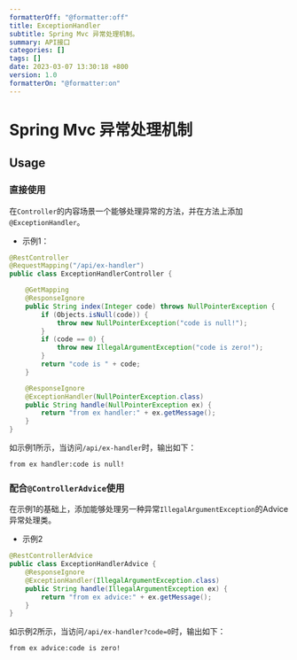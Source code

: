 ```yaml
---
formatterOff: "@formatter:off"
title: ExceptionHandler
subtitle: Spring Mvc 异常处理机制。
summary: API接口
categories: []
tags: []
date: 2023-03-07 13:30:18 +800
version: 1.0
formatterOn: "@formatter:on"
---
```


# Spring Mvc 异常处理机制

## Usage

### 直接使用

在`Controller`的内容场景一个能够处理异常的方法，并在方法上添加`@ExceptionHandler`。

* 示例1：

```java
@RestController
@RequestMapping("/api/ex-handler")
public class ExceptionHandlerController {

    @GetMapping
    @ResponseIgnore
    public String index(Integer code) throws NullPointerException {
        if (Objects.isNull(code)) {
            throw new NullPointerException("code is null!");
        }
        if (code == 0) {
            throw new IllegalArgumentException("code is zero!");
        }
        return "code is " + code;
    }

    @ResponseIgnore
    @ExceptionHandler(NullPointerException.class)
    public String handle(NullPointerException ex) {
        return "from ex handler:" + ex.getMessage();
    }
}
```
如示例1所示，当访问`/api/ex-handler`时，输出如下：

```text
from ex handler:code is null!
```

### 配合`@ControllerAdvice`使用

在示例1的基础上，添加能够处理另一种异常`IllegalArgumentException`的Advice异常处理类。

* 示例2

```java
@RestControllerAdvice
public class ExceptionHandlerAdvice {
    @ResponseIgnore
    @ExceptionHandler(IllegalArgumentException.class)
    public String handle(IllegalArgumentException ex) {
        return "from ex advice:" + ex.getMessage();
    }
}
```

如示例2所示，当访问`/api/ex-handler?code=0`时，输出如下：

```text
from ex advice:code is zero!
```